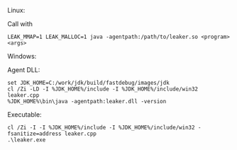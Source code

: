 Linux:

Call with

```
LEAK_MMAP=1 LEAK_MALLOC=1 java -agentpath:/path/to/leaker.so <program> <args>
```


Windows:

Agent DLL:

```
set JDK_HOME=C:/work/jdk/build/fastdebug/images/jdk
cl /Zi -LD -I %JDK_HOME%/include -I %JDK_HOME%/include/win32 leaker.cpp
%JDK_HOME%\bin\java -agentpath:leaker.dll -version
```

Executable:

```
cl /Zi -I -I %JDK_HOME%/include -I %JDK_HOME%/include/win32 -fsanitize=address leaker.cpp
.\leaker.exe
```
